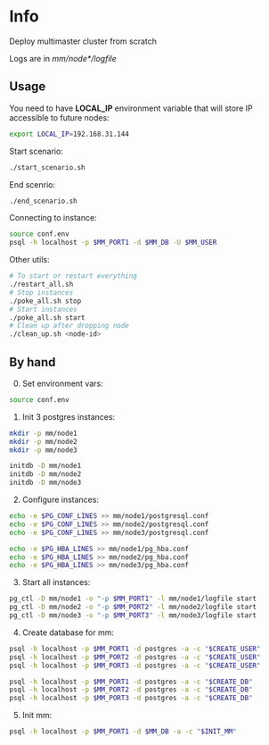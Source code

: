 # Info
Deploy multimaster cluster from scratch

Logs are in _mm/node*/logfile_

## Usage
You need to have **LOCAL_IP** environment variable that will store IP accessible to future nodes:
```bash
export LOCAL_IP=192.168.31.144
```

Start scenario:
```bash
./start_scenario.sh
```

End scenrio:
```bash
./end_scenario.sh
```

Connecting to instance:
```bash
source conf.env
psql -h localhost -p $MM_PORT1 -d $MM_DB -U $MM_USER
```

Other utils:

```bash
# To start or restart everything
./restart_all.sh
# Stop instances
./poke_all.sh stop
# Start instances
./poke_all.sh start
# Clean up after dropping node
./clean_up.sh <node-id>
```

## By hand

0. Set environment vars:
```bash
source conf.env
```

1. Init 3 postgres instances:
```bash
mkdir -p mm/node1
mkdir -p mm/node2
mkdir -p mm/node3

initdb -D mm/node1
initdb -D mm/node2
initdb -D mm/node3
```

2. Configure instances:
```bash
echo -e $PG_CONF_LINES >> mm/node1/postgresql.conf
echo -e $PG_CONF_LINES >> mm/node2/postgresql.conf
echo -e $PG_CONF_LINES >> mm/node3/postgresql.conf

echo -e $PG_HBA_LINES >> mm/node1/pg_hba.conf
echo -e $PG_HBA_LINES >> mm/node2/pg_hba.conf
echo -e $PG_HBA_LINES >> mm/node3/pg_hba.conf
```

3. Start all instances:
```bash
pg_ctl -D mm/node1 -o "-p $MM_PORT1" -l mm/node1/logfile start
pg_ctl -D mm/node2 -o "-p $MM_PORT2" -l mm/node2/logfile start
pg_ctl -D mm/node3 -o "-p $MM_PORT3" -l mm/node3/logfile start
```

4. Create database for mm:
```bash
psql -h localhost -p $MM_PORT1 -d postgres -a -c "$CREATE_USER"
psql -h localhost -p $MM_PORT2 -d postgres -a -c "$CREATE_USER"
psql -h localhost -p $MM_PORT3 -d postgres -a -c "$CREATE_USER"

psql -h localhost -p $MM_PORT1 -d postgres -a -c "$CREATE_DB"
psql -h localhost -p $MM_PORT2 -d postgres -a -c "$CREATE_DB"
psql -h localhost -p $MM_PORT3 -d postgres -a -c "$CREATE_DB"
```

5. Init mm:
```bash
psql -h localhost -p $MM_PORT1 -d $MM_DB -a -c "$INIT_MM"
```
